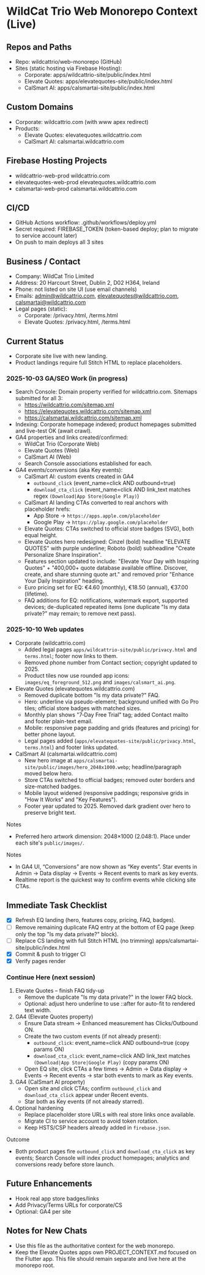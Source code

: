 # WildCat Trio  Web Monorepo Context (Live)

## Repos and Paths
- Repo: wildcattrio/web-monorepo (GitHub)
- Sites (static hosting via Firebase Hosting):
  - Corporate: apps/wildcattrio-site/public/index.html
  - Elevate Quotes: apps/elevatequotes-site/public/index.html
  - CalSmart AI: apps/calsmartai-site/public/index.html

## Custom Domains
- Corporate: wildcattrio.com (with www  apex redirect)
- Products:
  - Elevate Quotes: elevatequotes.wildcattrio.com
  - CalSmart AI: calsmartai.wildcattrio.com

## Firebase Hosting Projects
- wildcattrio-web-prod  wildcattrio.com
- elevatequotes-web-prod  elevatequotes.wildcattrio.com
- calsmartai-web-prod  calsmartai.wildcattrio.com

## CI/CD
- GitHub Actions workflow: .github/workflows/deploy.yml
- Secret required: FIREBASE_TOKEN (token-based deploy; plan to migrate to service account later)
- On push to main  deploys all 3 sites

## Business / Contact
- Company: WildCat Trio Limited
- Address: 20 Harcourt Street, Dublin 2, D02 H364, Ireland
- Phone: not listed on site UI (use email channels)
- Emails: admin@wildcattrio.com, elevatequotes@wildcattrio.com, calsmartai@wildcattrio.com
- Legal pages (static):
  - Corporate: /privacy.html, /terms.html
  - Elevate Quotes: /privacy.html, /terms.html

## Current Status
- Corporate site live with new landing.
- Product landings require full Stitch HTML to replace placeholders.

### 2025-10-03 GA/SEO Work (in progress)
- Search Console: Domain property verified for wildcattrio.com. Sitemaps submitted for all 3:
  - https://wildcattrio.com/sitemap.xml
  - https://elevatequotes.wildcattrio.com/sitemap.xml
  - https://calsmartai.wildcattrio.com/sitemap.xml
- Indexing: Corporate homepage indexed; product homepages submitted and live-test OK (await crawl).
- GA4 properties and links created/confirmed:
  - WildCat Trio (Corporate Web)
  - Elevate Quotes (Web)
  - CalSmart AI (Web)
  - Search Console associations established for each.
- GA4 events/conversions (aka Key events):
  - CalSmart AI: custom events created in GA4
    - `outbound_click` (event_name=click AND outbound=true)
    - `download_cta_click` (event_name=click AND link_text matches regex `(Download|App Store|Google Play)`)
  - CalSmart AI landing CTAs converted to real anchors with placeholder hrefs:
    - App Store → `https://apps.apple.com/placeholder`
    - Google Play → `https://play.google.com/placeholder`
  - Elevate Quotes: CTAs switched to official store badges (SVG), both equal height.
  - Elevate Quotes hero redesigned: Cinzel (bold) headline "ELEVATE QUOTES" with purple underline; Roboto (bold) subheadline "Create Personalize Share Inspiration".
  - Features section updated to include: "Elevate Your Day with Inspiring Quotes" + "400,000+ quote database available offline. Discover, create, and share stunning quote art." and removed prior "Enhance Your Daily Inspiration" heading.
  - Euro pricing set for EQ: €4.60 (monthly), €18.50 (annual), €37.00 (lifetime).
  - FAQ additions for EQ: notifications, watermark export, supported devices; de-duplicated repeated items (one duplicate "Is my data private?" may remain; to remove next pass).

### 2025-10-10 Web updates
- Corporate (wildcattrio.com)
  - Added legal pages `apps/wildcattrio-site/public/privacy.html` and `terms.html`; footer now links to them.
  - Removed phone number from Contact section; copyright updated to 2025.
  - Product tiles now use rounded app icons: `images/eq_foreground_512.png` and `images/calsmart_ai.png`.
- Elevate Quotes (elevatequotes.wildcattrio.com)
  - Removed duplicate bottom "Is my data private?" FAQ.
  - Hero: underline via pseudo-element; background unified with Go Pro tiles; official store badges with matched sizes.
  - Monthly plan shows "7‑Day Free Trial" tag; added Contact mailto and footer plain-text email.
  - Mobile: responsive page padding and grids (features and pricing) for better phone layout.
  - Legal pages added (`apps/elevatequotes-site/public/privacy.html`, `terms.html`) and footer links updated.
- CalSmart AI (calsmartai.wildcattrio.com)
  - New hero image at `apps/calsmartai-site/public/images/hero_2048x1000.webp`; headline/paragraph moved below hero.
  - Store CTAs switched to official badges; removed outer borders and size-matched badges.
  - Mobile layout widened (responsive paddings; responsive grids in "How It Works" and "Key Features").
  - Footer year updated to 2025. Removed dark gradient over hero to preserve bright text.

Notes
- Preferred hero artwork dimension: 2048×1000 (2.048:1). Place under each site's `public/images/`.

Notes
- In GA4 UI, “Conversions” are now shown as “Key events”. Star events in Admin → Data display → Events → Recent events to mark as key events.
- Realtime report is the quickest way to confirm events while clicking site CTAs.

## Immediate Task Checklist
- [x] Refresh EQ landing (hero, features copy, pricing, FAQ, badges).
- [ ] Remove remaining duplicate FAQ entry at the bottom of EQ page (keep only the top "Is my data private?" block).
- [ ] Replace CS landing with full Stitch HTML (no trimming)  apps/calsmartai-site/public/index.html
- [x] Commit & push to trigger CI
- [x] Verify pages render

### Continue Here (next session)
1) Elevate Quotes – finish FAQ tidy-up
   - Remove the duplicate "Is my data private?" in the lower FAQ block.
   - Optional: adjust hero underline to use ::after for auto-fit to rendered text width.
2) GA4 (Elevate Quotes property)
   - Ensure Data stream → Enhanced measurement has Clicks/Outbound ON.
   - Create the two custom events (if not already present):
     - `outbound_click`: event_name=click AND outbound=true (copy params ON)
     - `download_cta_click`: event_name=click AND link_text matches `(Download|App Store|Google Play)` (copy params ON)
   - Open EQ site, click CTAs a few times → Admin → Data display → Events → Recent events → star both events to mark as Key events.
3) GA4 (CalSmart AI property)
   - Open site and click CTAs; confirm `outbound_click` and `download_cta_click` appear under Recent events.
   - Star both as Key events (if not already starred).
4) Optional hardening
   - Replace placeholder store URLs with real store links once available.
   - Migrate CI to service account to avoid token rotation.
   - Keep HSTS/CSP headers already added in `firebase.json`.

Outcome
- Both product pages fire `outbound_click` and `download_cta_click` as key events; Search Console will index product homepages; analytics and conversions ready before store launch.

## Future Enhancements
- Hook real app store badges/links
- Add Privacy/Terms URLs for corporate/CS
- Optional: GA4 per site

## Notes for New Chats
- Use this file as the authoritative context for the web monorepo.
- Keep the Elevate Quotes apps own PROJECT_CONTEXT.md focused on the Flutter app. This file should remain separate and live here at the monorepo root.